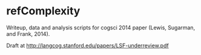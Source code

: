 refComplexity
=================

Writeup, data and analysis scripts for cogsci 2014 paper (Lewis, Sugarman, and Frank, 2014).

Draft at http://langcog.stanford.edu/papers/LSF-underreview.pdf
